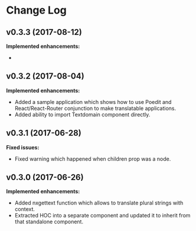 # Change Log

## v0.3.3 (2017-08-12)

**Implemented enhancements:**

-

## v0.3.2 (2017-08-04)

**Implemented enhancements:**

- Added a sample application which shows how to use Poedit and React/React-Router conjunction to make translatable applications.
- Added ability to import Textdomain component directly.

## v0.3.1 (2017-06-28)

**Fixed issues:**

- Fixed warning which happened when children prop was a node.

## v0.3.0 (2017-06-26)

**Implemented enhancements:**

- Added nxgettext function which allows to translate plural strings with context.
- Extracted HOC into a separate component and updated it to inherit from that standalone component.